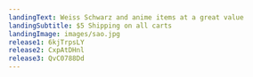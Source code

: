```yaml
---
landingText: Weiss Schwarz and anime items at a great value
landingSubtitle: $5 Shipping on all carts
landingImage: images/sao.jpg
release1: 6kjTrpsLY
release2: CxpAtDHnl
release3: QvC0788Dd
---
```

